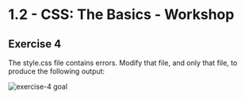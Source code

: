 # 1.2 - CSS: The Basics - Workshop

## Exercise 4

The style.css file contains errors. Modify that file, and only that file, to produce the following output:

![exercise-4 goal](../../assets/ex-4-goal.png)